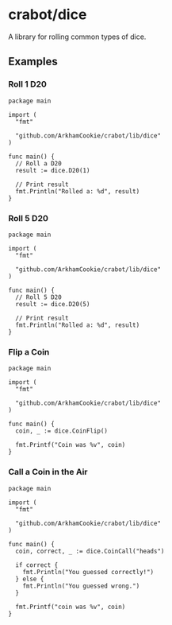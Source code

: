 # crabot/dice

A library for rolling common types of dice.

## Examples

### Roll 1 D20

```golang
package main

import (
  "fmt"

  "github.com/ArkhamCookie/crabot/lib/dice"
)

func main() {
  // Roll a D20
  result := dice.D20(1)

  // Print result
  fmt.Println("Rolled a: %d", result)
}
```

### Roll 5 D20

```golang
package main

import (
  "fmt"

  "github.com/ArkhamCookie/crabot/lib/dice"
)

func main() {
  // Roll 5 D20
  result := dice.D20(5)

  // Print result
  fmt.Println("Rolled a: %d", result)
}
```

### Flip a Coin

```golang
package main

import (
  "fmt"

  "github.com/ArkhamCookie/crabot/lib/dice"
)

func main() {
  coin, _ := dice.CoinFlip()

  fmt.Printf("Coin was %v", coin)
}
```

### Call a Coin in the Air

```golang
package main

import (
  "fmt"

  "github.com/ArkhamCookie/crabot/lib/dice"
)

func main() {
  coin, correct, _ := dice.CoinCall("heads")

  if correct {
    fmt.Println("You guessed correctly!")
  } else {
    fmt.Println("You guessed wrong.")
  }

  fmt.Printf("coin was %v", coin)
}
```
